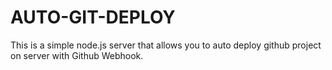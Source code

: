 # AUTO-GIT-DEPLOY

This is a simple node.js server that allows you to auto deploy github project on server with Github Webhook.
